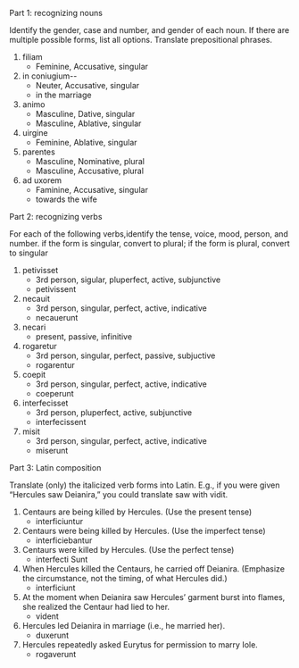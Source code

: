 Part 1: recognizing nouns

Identify the gender, case and number, and gender of each noun. If there are multiple possible forms, list all options. Translate prepositional phrases.

1. filiam
      - Feminine, Accusative, singular
1. in coniugium--
      - Neuter, Accusative, singular 
      - in the marriage
1. animo
      - Masculine, Dative, singular
      - Masculine, Ablative, singular
1. uirgine
      - Feminine, Ablative, singular
1. parentes
      - Masculine, Nominative, plural
      - Masculine, Accusative, plural
1. ad uxorem
      - Faminine, Accusative, singular    
      - towards the wife

Part 2: recognizing verbs

For each of the following verbs,identify the tense, voice, mood, person, and number.
if the form is singular, convert to plural; if the form is plural, convert to singular

1. petivisset
      - 3rd person, sigular, pluperfect, active, subjunctive
      - petivissent
1. necauit
      - 3rd person, singular, perfect, active, indicative 
      - necauerunt
1. necari
      -  present, passive, infinitive
1. rogaretur
      - 3rd person, singular, perfect, passive, subjuctive 
      - rogarentur
1. coepit
      - 3rd person, singular, perfect, active, indicative
      - coeperunt
1. interfecisset
      - 3rd person, pluperfect, active, subjunctive
      - interfecissent
1. misit
      - 3rd person, singular, perfect, active, indicative
      - miserunt

Part 3: Latin composition

Translate (only) the italicized verb forms into Latin. E.g., if you were given “Hercules saw Deianira,” you could translate saw with vidit.

1. Centaurs are being killed by Hercules. (Use the present tense)
      - interficiuntur
1. Centaurs were being killed by Hercules. (Use the imperfect tense)
      - interficiebantur
1. Centaurs were killed by Hercules. (Use the perfect tense)
      - interfecti Sunt	
1. When Hercules killed the Centaurs, he carried off Deianira. (Emphasize the circumstance, not the timing, of what Hercules did.)
      - interficiunt
1. At the moment when Deianira saw Hercules’ garment burst into flames, she realized the Centaur had lied to her.
      - vident
1. Hercules led Deianira in marriage (i.e., he married her).
      - duxerunt
1. Hercules repeatedly asked Eurytus for permission to marry Iole.
      - rogaverunt
